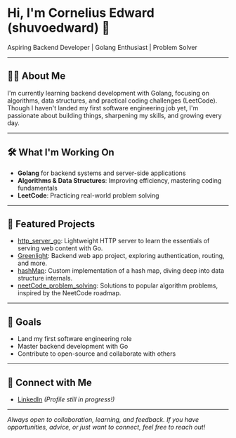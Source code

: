 # Hi, I'm Cornelius Edward (shuvoedward) 👋

Aspiring Backend Developer | Golang Enthusiast | Problem Solver

---

## 👨‍💻 About Me

I'm currently learning backend development with Golang, focusing on algorithms, data structures, and practical coding challenges (LeetCode). Though I haven't landed my first software engineering job yet, I'm passionate about building things, sharpening my skills, and growing every day.

---

## 🛠️ What I'm Working On

- **Golang** for backend systems and server-side applications
- **Algorithms & Data Structures**: Improving efficiency, mastering coding fundamentals
- **LeetCode**: Practicing real-world problem solving

---

## 🌟 Featured Projects

- [http_server_go](https://github.com/shuvoedward/http_server_go): Lightweight HTTP server to learn the essentials of serving web content with Go.
- [Greenlight](https://github.com/shuvoedward/Greenlight): Backend web app project, exploring authentication, routing, and more.
- [hashMap](https://github.com/shuvoedward/hashMap): Custom implementation of a hash map, diving deep into data structure internals.
- [neetCode_problem_solving](https://github.com/shuvoedward/neetCode_problem_solving): Solutions to popular algorithm problems, inspired by the NeetCode roadmap.

---

## 🚀 Goals

- Land my first software engineering role
- Master backend development with Go
- Contribute to open-source and collaborate with others

---

## 🤝 Connect with Me

- [LinkedIn](https://www.linkedin.com/in/cornelius-edward-1b5b03214/) _(Profile still in progress!)_

---

_Always open to collaboration, learning, and feedback. If you have opportunities, advice, or just want to connect, feel free to reach out!_



<!---
shuvoedward/shuvoedward is a ✨ special ✨ repository because its `README.md` (this file) appears on your GitHub profile.
You can click the Preview link to take a look at your changes.
--->
